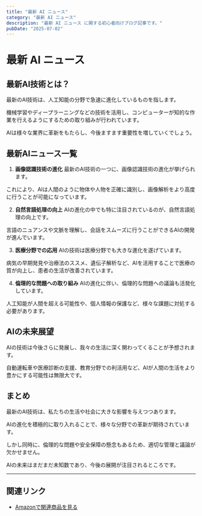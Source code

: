 ```yaml
---
title: "最新 AI ニュース"
category: "最新 AI ニュース"
description: "最新 AI ニュース に関する初心者向けブログ記事です。"
pubDate: "2025-07-02"
---
```


# 最新 AI ニュース

## 最新AI技術とは？
最新のAI技術は、人工知能の分野で急速に進化しているものを指します。

機械学習やディープラーニングなどの技術を活用し、コンピューターが知的な作業を行えるようにするための取り組みが行われています。

AIは様々な業界に革新をもたらし、今後ますます重要性を増していくでしょう。



## 最新AIニュース一覧
1. **画像認識技術の進化**
最新のAI技術の一つに、画像認識技術の進化が挙げられます。

これにより、AIは人間のように物体や人物を正確に識別し、画像解析をより高度に行うことが可能になっています。



2. **自然言語処理の向上**
AIの進化の中でも特に注目されているのが、自然言語処理の向上です。

言語のニュアンスや文脈を理解し、会話をスムーズに行うことができるAIの開発が進んでいます。



3. **医療分野での応用**
AIの技術は医療分野でも大きな進化を遂げています。

病気の早期発見や治療法のススメ、遺伝子解析など、AIを活用することで医療の質が向上し、患者の生活が改善されています。



4. **倫理的な問題への取り組み**
AIの進化に伴い、倫理的な問題への議論も活発化しています。

人工知能が人間を超える可能性や、個人情報の保護など、様々な課題に対処する必要があります。



## AIの未来展望
AIの技術は今後さらに発展し、我々の生活に深く関わってくることが予想されます。

自動運転車や医療診断の支援、教育分野での利活用など、AIが人間の生活をより豊かにする可能性は無限大です。



## まとめ
最新のAI技術は、私たちの生活や社会に大きな影響を与えつつあります。

AIの進化を積極的に取り入れることで、様々な分野での革新が期待されています。

しかし同時に、倫理的な問題や安全保障の懸念もあるため、適切な管理と議論が欠かせません。

AIの未来はまだまだ未知数であり、今後の展開が注目されるところです。



---

## 関連リンク

- [Amazonで関連商品を見る](https://www.amazon.co.jp/s?k=%E6%9C%80%E6%96%B0+AI+%E3%83%8B%E3%83%A5%E3%83%BC%E3%82%B9&tag=autowritehubai-22)
